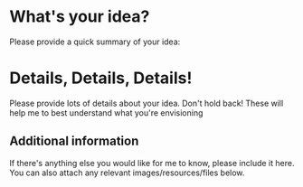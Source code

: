 <!--
	Hello! I'm excited to hear you have an idea for a new feature!
	Please give me as much information about your idea as possible,
	and I'll try my best to implement your idea.
-->

# What's your idea?

Please provide a quick summary of your idea:


# Details, Details, Details!

Please provide lots of details about your idea. Don't hold back!
These will help me to best understand what you're envisioning


## Additional information

If there's anything else you would like for me to know, please include it here.
You can also attach any relevant images/resources/files below.

